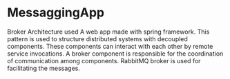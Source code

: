 # MessaggingApp
Broker Architecture used
A web app made with spring framework.
This pattern is used to structure distributed systems with decoupled components. These components can interact with
each other by remote service invocations. A broker component is responsible for the coordination of communication among components.
RabbitMQ broker is used for facilitating the messages. 
